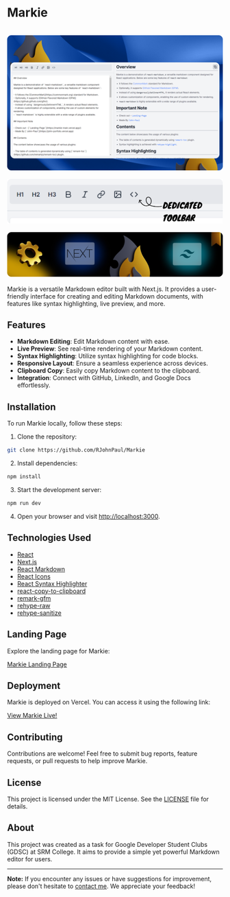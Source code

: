 # Markie

<div align="center">
  <br>
      <img src="https://github.com/RJohnPaul/Markie/blob/6785b145aa2ec4e15898b642dd6046f255a624e3/meow.png" alt="Project Banner">
  </br>
</div>

<div align="center">
  <br>
      <img src="https://github.com/RJohnPaul/Markie/blob/9088e9225b465c92cd4b61d9920e7095ec623885/Frame%2039.png" alt="Project Banner">
  </br>
</div>

<div align="center">
  <br>
      <img src="https://github.com/RJohnPaul/Markie/blob/db3ffd4c71902922e6a73fb75691510a5fee63e1/Frame%2040.png" alt="Project Banner">
  </br>
</div>

</br>
Markie is a versatile Markdown editor built with Next.js. It provides a user-friendly interface for creating and editing Markdown documents, with features like syntax highlighting, live preview, and more.

## Features

- **Markdown Editing**: Edit Markdown content with ease.
- **Live Preview**: See real-time rendering of your Markdown content.
- **Syntax Highlighting**: Utilize syntax highlighting for code blocks.
- **Responsive Layout**: Ensure a seamless experience across devices.
- **Clipboard Copy**: Easily copy Markdown content to the clipboard.
- **Integration**: Connect with GitHub, LinkedIn, and Google Docs effortlessly.

## Installation

To run Markie locally, follow these steps:

1. Clone the repository:

```bash
git clone https://github.com/RJohnPaul/Markie
```

2. Install dependencies:

```bash
npm install
```

3. Start the development server:

```bash
npm run dev
```

4. Open your browser and visit [http://localhost:3000](http://localhost:3000).

## Technologies Used

- [React](https://reactjs.org/)
- [Next.js](https://nextjs.org/)
- [React Markdown](https://github.com/remarkjs/react-markdown)
- [React Icons](https://react-icons.github.io/react-icons/)
- [React Syntax Highlighter](https://github.com/react-syntax-highlighter/react-syntax-highlighter)
- [react-copy-to-clipboard](https://github.com/nkbt/react-copy-to-clipboard)
- [remark-gfm](https://github.com/remarkjs/react-markdown#gfm)
- [rehype-raw](https://github.com/rehypejs/rehype-raw)
- [rehype-sanitize](https://github.com/rehypejs/rehype-sanitize)

## Landing Page

Explore the landing page for Markie:

[Markie Landing Page](https://markie-main.vercel.app/)

## Deployment

Markie is deployed on Vercel. You can access it using the following link:

[View Markie Live!](https://markie-gdsc.vercel.app/)


## Contributing

Contributions are welcome! Feel free to submit bug reports, feature requests, or pull requests to help improve Markie.

## License

This project is licensed under the MIT License. See the [LICENSE](LICENSE) file for details.

## About

This project was created as a task for Google Developer Student Clubs (GDSC) at SRM College. It aims to provide a simple yet powerful Markdown editor for users.

---

**Note:** If you encounter any issues or have suggestions for improvement, please don't hesitate to [contact me](https://john-porfolio.vercel.app/contact). We appreciate your feedback!
